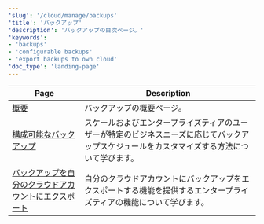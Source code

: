 ```yaml
---
'slug': '/cloud/manage/backups'
'title': 'バックアップ'
'description': 'バックアップの目次ページ。'
'keywords':
- 'backups'
- 'configurable backups'
- 'export backups to own cloud'
'doc_type': 'landing-page'
---
```


| Page                                                                                 | Description                                                                                                                     |
|--------------------------------------------------------------------------------------|---------------------------------------------------------------------------------------------------------------------------------|
| [概要](./overview.md)                                                             | バックアップの概要ページ。                                                                                                      |
| [構成可能なバックアップ](./configurable-backups.md)                                    | スケールおよびエンタープライズティアのユーザーが特定のビジネスニーズに応じてバックアップスケジュールをカスタマイズする方法について学びます。 |
| [バックアップを自分のクラウドアカウントにエクスポート](./export-backups-to-own-cloud-account.md) | 自分のクラウドアカウントにバックアップをエクスポートする機能を提供するエンタープライズティアの機能について学びます。                  |
